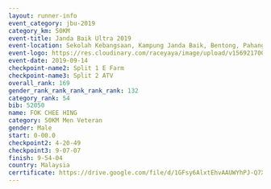 ```yaml
---
layout: runner-info 
event_category: jbu-2019 
category_km: 50KM 
event-title: Janda Baik Ultra 2019 
event-location: Sekolah Kebangsaan, Kampung Janda Baik, Bentong, Pahang, Malaysia 
event-logo: https://res.cloudinary.com/raceyaya/image/upload/v1569217009/logo/janda-baik_vch1pc.jpg 
event-date: 2019-09-14 
checkpoint-name2: Split 1 E Farm 
checkpoint-name3: Split 2 ATV 
overall_rank: 169
gender_rank_rank_rank_rank_rank: 132
category_rank: 54
bib: 52050
name: FOK CHEE HING
category: 50KM Men Veteran
gender: Male
start: 0-00.0
checkpoint2: 4-20-49
checkpoint3: 9-07-07
finish: 9-54-04
country: Malaysia
cerrtificate: https://drive.google.com/file/d/1GFsy6AlxtEhvAAUWYhPJ-Q7Xt0j4wdxy/view?usp=sharing
---
```

